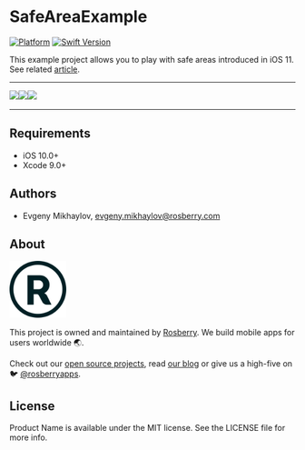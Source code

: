 # SafeAreaExample

[![Platform](https://img.shields.io/cocoapods/p/TableViewTools.svg?style=flat)](http://cocoapods.org/pods/LFAlertController)
[![Swift Version](https://img.shields.io/badge/swift-4.0-orange.svg)](https://swift.org/)

This example project allows you to play with safe areas introduced in iOS 11. See related [article](https://medium.com/@evgenmikhaylov/ios-safe-area-ca10e919526f).

---

![](https://user-images.githubusercontent.com/18593176/33817642-b2eb97ec-de6a-11e7-8590-192b81ec0878.gif)![](https://user-images.githubusercontent.com/18593176/33818659-5806943e-de70-11e7-8892-204e31e2ebf4.gif)![](https://user-images.githubusercontent.com/18593176/33818247-05dac88a-de6e-11e7-973c-9f6a3980cf4e.gif)

---

## Requirements

- iOS 10.0+
- Xcode 9.0+

## Authors

- Evgeny Mikhaylov, evgeny.mikhaylov@rosberry.com

## About

<img src="https://github.com/rosberry/Foundation/blob/master/Assets/full_logo.png?raw=true" height="100" />

This project is owned and maintained by [Rosberry](http://rosberry.com). We build mobile apps for users worldwide 🌏.

Check out our [open source projects](https://github.com/rosberry), read [our blog](https://medium.com/@Rosberry) or give us a high-five on 🐦 [@rosberryapps](http://twitter.com/RosberryApps).

## License

Product Name is available under the MIT license. See the LICENSE file for more info.
